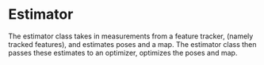 # Estimator

The estimator class takes in measurements from a feature tracker, (namely tracked features), and estimates poses and a map.
The estimator class then passes these estimates to an optimizer, optimizes the poses and map.
